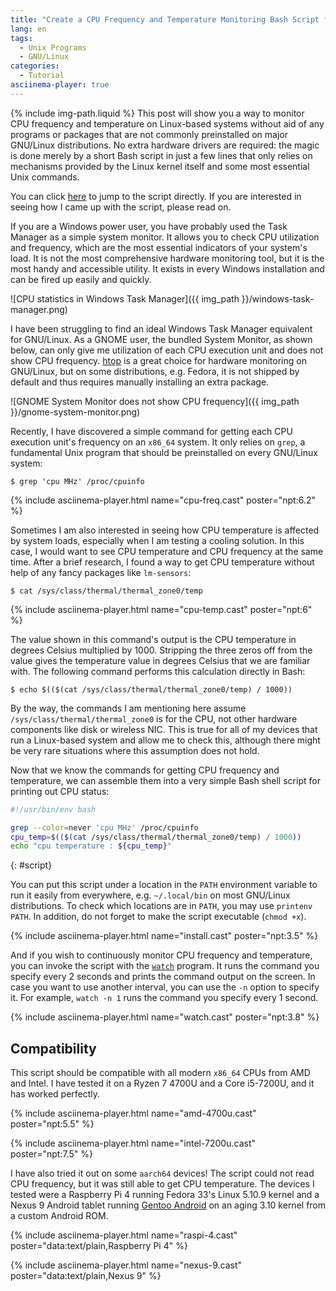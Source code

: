 ```yaml
---
title: "Create a CPU Frequency and Temperature Monitoring Bash Script for Linux-based Systems"
lang: en
tags:
  - Unix Programs
  - GNU/Linux
categories:
  - Tutorial
asciinema-player: true
---
```

{% include img-path.liquid %}
This post will show you a way to monitor CPU frequency and temperature on
Linux-based systems without aid of any programs or packages that are not
commonly preinstalled on major GNU/Linux distributions.  No extra hardware
drivers are required: the magic is done merely by a short Bash script in just a
few lines that only relies on mechanisms provided by the Linux kernel itself
and some most essential Unix commands.

You can click [here][script] to jump to the script directly.  If you are
interested in seeing how I came up with the script, please read on.

[script]: #script

If you are a Windows power user, you have probably used the Task Manager as a
simple system monitor.  It allows you to check CPU utilization and frequency,
which are the most essential indicators of your system's load.  It is not the
most comprehensive hardware monitoring tool, but it is the most handy and
accessible utility.  It exists in every Windows installation and can be fired
up easily and quickly.

![CPU statistics in Windows Task Manager]({{ img_path }}/windows-task-manager.png)

I have been struggling to find an ideal Windows Task Manager equivalent for
GNU/Linux.  As a GNOME user, the bundled System Monitor, as shown below, can
only give me utilization of each CPU execution unit and does not show CPU
frequency.  [htop][htop] is a great choice for hardware monitoring on
GNU/Linux, but on some distributions, e.g. Fedora, it is not shipped by default
and thus requires manually installing an extra package.

[htop]: https://htop.dev/

![GNOME System Monitor does not show CPU frequency]({{ img_path }}/gnome-system-monitor.png)

Recently, I have discovered a simple command for getting each CPU execution
unit's frequency on an `x86_64` system.  It only relies on `grep`, a
fundamental Unix program that should be preinstalled on every GNU/Linux system:

```console
$ grep 'cpu MHz' /proc/cpuinfo
```

{% include asciinema-player.html name="cpu-freq.cast" poster="npt:6.2" %}

Sometimes I am also interested in seeing how CPU temperature is affected by
system loads, especially when I am testing a cooling solution.  In this case, I
would want to see CPU temperature and CPU frequency at the same time.  After a
brief research, I found a way to get CPU temperature without help of any fancy
packages like `lm-sensors`:

```console
$ cat /sys/class/thermal/thermal_zone0/temp
```

{% include asciinema-player.html name="cpu-temp.cast" poster="npt:6" %}

The value shown in this command's output is the CPU temperature in degrees
Celsius multiplied by 1000.  Stripping the three zeros off from the value gives
the temperature value in degrees Celsius that we are familiar with.  The
following command performs this calculation directly in Bash:

```console
$ echo $(($(cat /sys/class/thermal/thermal_zone0/temp) / 1000))
```

By the way, the commands I am mentioning here assume
`/sys/class/thermal/thermal_zone0` is for the CPU, not other hardware
components like disk or wireless NIC.  This is true for all of my devices that
run a Linux-based system and allow me to check this, although there might be
very rare situations where this assumption does not hold.

Now that we know the commands for getting CPU frequency and temperature, we can
assemble them into a very simple Bash shell script for printing out CPU status:

```bash
#!/usr/bin/env bash

grep --color=never 'cpu MHz' /proc/cpuinfo
cpu_temp=$(($(cat /sys/class/thermal/thermal_zone0/temp) / 1000))
echo "cpu temperature : ${cpu_temp}"
```
{: #script}

You can put this script under a location in the `PATH` environment variable to
run it easily from everywhere, e.g. `~/.local/bin` on most GNU/Linux
distributions.  To check which locations are in `PATH`, you may use `printenv
PATH`.  In addition, do not forget to make the script executable (`chmod +x`).

{% include asciinema-player.html name="install.cast" poster="npt:3.5" %}

And if you wish to continuously monitor CPU frequency and temperature, you can
invoke the script with the [`watch`][watch] program.  It runs the command you
specify every 2 seconds and prints the command output on the screen.  In case
you want to use another interval, you can use the `-n` option to specify it.
For example, `watch -n 1` runs the command you specify every 1 second.

[watch]: https://man.archlinux.org/man/watch.1

{% include asciinema-player.html name="watch.cast" poster="npt:3.8" %}

## Compatibility

This script should be compatible with all modern `x86_64` CPUs from AMD and
Intel.  I have tested it on a Ryzen 7 4700U and a Core i5-7200U, and it has
worked perfectly.

{% include asciinema-player.html name="amd-4700u.cast" poster="npt:5.5" %}

{% include asciinema-player.html name="intel-7200u.cast" poster="npt:7.5" %}

I have also tried it out on some `aarch64` devices!  The script could not read
CPU frequency, but it was still able to get CPU temperature.  The devices I
tested were a Raspberry Pi 4 running Fedora 33's Linux 5.10.9 kernel and a
Nexus 9 Android tablet running [Gentoo Android][gentoo-android] on an aging
3.10 kernel from a custom Android ROM.

[gentoo-android]: https://wiki.gentoo.org/wiki/Project:Android

{% include asciinema-player.html name="raspi-4.cast"
    poster="data:text/plain,Raspberry Pi 4" %}

{% include asciinema-player.html name="nexus-9.cast"
    poster="data:text/plain,Nexus 9" %}
